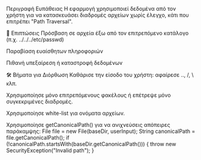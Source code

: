 Περιγραφή Ευπάθειας
Η εφαρμογή χρησιμοποιεί δεδομένα από τον χρήστη για να κατασκευάσει διαδρομές αρχείων χωρίς έλεγχο, κάτι που επιτρέπει "Path Traversal".

🚨 Επιπτώσεις
Πρόσβαση σε αρχεία έξω από τον επιτρεπόμενο κατάλογο (π.χ. ../../../etc/passwd)

Παραβίαση ευαίσθητων πληροφοριών

Πιθανή υπεξαίρεση ή καταστροφή δεδομένων

🛠️ Βήματα για Διόρθωση
Καθάρισε την είσοδο του χρήστη: αφαίρεσε .., /, \ κλπ.

Χρησιμοποίησε μόνο επιτρεπόμενους φακέλους ή επέτρεψε μόνο συγκεκριμένες διαδρομές.

Χρησιμοποίησε white-list για ονόματα αρχείων.

Χρησιμοποίησε getCanonicalPath() για να ανιχνεύσεις απόπειρες παράκαμψης:
File file = new File(baseDir, userInput);
String canonicalPath = file.getCanonicalPath();
if (!canonicalPath.startsWith(baseDir.getCanonicalPath())) {
    throw new SecurityException("Invalid path");
}
